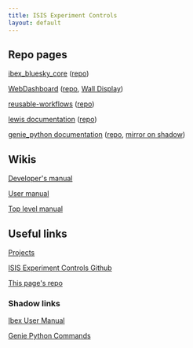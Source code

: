 ```yaml
---
title: ISIS Experiment Controls
layout: default
---
```


## Repo pages 

[ibex_bluesky_core](https://isiscomputinggroup.github.io/ibex_bluesky_core/) ([repo](https://github.com/ISISComputingGroup/ibex_bluesky_core))

[WebDashboard](https://isiscomputinggroup.github.io/WebDashboard/) ([repo](https://github.com/ISISComputingGroup/WebDashboard), [Wall Display](https://isiscomputinggroup.github.io/WebDashboard/wall))

[reusable-workflows](https://isiscomputinggroup.github.io/reusable-workflows/) ([repo](https://github.com/ISISComputingGroup/reusable-workflows))

[lewis documentation](https://isiscomputinggroup.github.io/lewis/) ([repo](https://github.com/ISISComputingGroup/lewis))

[genie_python documentation](https://isiscomputinggroup.github.io/genie/genie_python) ([repo](https://github.com/ISISComputingGroup/genie), [mirror on shadow](https://shadow.nd.rl.ac.uk/genie_python/sphinx/genie_python.html))

## Wikis

[Developer's manual](https://github.com/ISISComputingGroup/ibex_developers_manual/wiki)

[User manual](https://github.com/ISISComputingGroup/ibex_user_manual/wiki)

[Top level manual](https://github.com/ISISComputingGroup/IBEX/wiki)

## Useful links

[Projects](https://github.com/orgs/ISISComputingGroup/projects)

[ISIS Experiment Controls Github](https://github.com/ISISComputingGroup)

[This page's repo](https://github.com/ISISComputingGroup/isiscomputinggroup.github.io)

### Shadow links

[Ibex User Manual](http://shadow.nd.rl.ac.uk/ibex_user_manual/Home)

[Genie Python Commands](http://shadow.nd.rl.ac.uk/genie_python/sphinx/genie_python.html)
